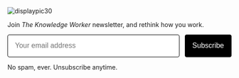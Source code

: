 

![displaypic30](/img/keyboard.png) 

<!-- Change to keyboard image from knowledge worker -->

Join *The Knowledge Worker* newsletter, and rethink how you work.

<style>
  .gumroad-follow-form-embed {
    zoom: 1;
    display: flex; }
    .gumroad-follow-form-embed * {
      margin: 0;
      border: 0;
      padding: 0;
      outline: 0;
      box-sizing: border-box !important; }
    .gumroad-follow-form-embed input {
      flex: 1;
      margin-right: .75rem;
      outline: none;
      font-family: "Mabry Pro", sans-serif;
      padding: 0.875rem 1rem;
      font-size: 1rem;
      line-height: 1.3;
      border: solid 0.0625rem #000;
      border-radius: 0.25rem;
      display: block;
      width: 100%;
      background-color: #ffffff;
      color: #000; }
    .gumroad-follow-form-embed button {
      background: #000;
      color: #fff;
      font-size: 1rem;
      line-height: 1.3;
      padding: 0.875rem 1rem;
      border: solid 0.0625rem #000;
      border-radius: 0.25rem;
      font-family: "Mabry Pro", sans-serif;
      cursor: pointer;
      width: -webkit-fit-content;
      width: -moz-fit-content;
      width: fit-content;
      transition: all 0.14s ease-out; }
      .gumroad-follow-form-embed button:hover {
        background-color: #ff90e8;
        color: #000;
        transform: translate(-0.25rem, -0.25rem);
        box-shadow: 4px 4px 0px #000; }
</style>
<form action="https://app.gumroad.com/follow_from_embed_form" class="form gumroad-follow-form-embed" method="post">
<input name="seller_id" type="hidden" value="7807279384399">
<input name="email" placeholder="Your email address" type="email">
<button data-custom-highlight-color="" type="submit">Subscribe</button>
</form>

No spam, ever. Unsubscribe anytime.

<br><br>